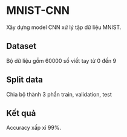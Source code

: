# MNIST-CNN
Xây dựng model CNN xử lý tập dữ liệu MNIST.
## Dataset 
Bộ dữ liệu gồm 60000 số viết tay từ 0 đến 9
## Split data
Chia bộ thành 3 phần train, validation, test
## Kết quả
Accuracy xấp xỉ 99%.
